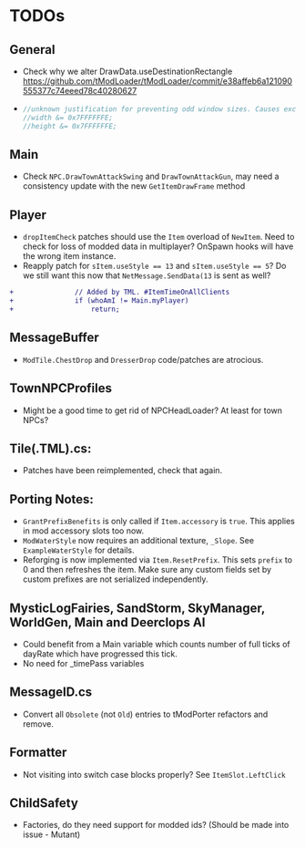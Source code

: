 # TODOs

## General

- Check why we alter DrawData.useDestinationRectangle
	https://github.com/tModLoader/tModLoader/commit/e38affeb6a121090555377c74eeed78c40280627

-	```cs
	//unknown justification for preventing odd window sizes. Causes excessive device resets. - ChickenBones
	//width &= 0x7FFFFFFE;
	//height &= 0x7FFFFFFE;
	```
	
## Main
- Check `NPC.DrawTownAttackSwing` and `DrawTownAttackGun`, may need a consistency update with the new `GetItemDrawFrame` method

## Player
- `dropItemCheck` patches should use the `Item` overload of `NewItem`. Need to check for loss of modded data in multiplayer? OnSpawn hooks will have the wrong item instance.
- Reapply patch for `sItem.useStyle == 13` and `sItem.useStyle == 5`? Do we still want this now that `NetMessage.SendData(13` is sent as well?
```patch
+				// Added by TML. #ItemTimeOnAllClients
+				if (whoAmI != Main.myPlayer)
+					return;
```

## MessageBuffer
- `ModTile.ChestDrop` and `DresserDrop` code/patches are atrocious.

## TownNPCProfiles
- Might be a good time to get rid of NPCHeadLoader? At least for town NPCs?

## Tile(.TML).cs:
- Patches have been reimplemented, check that again.

## Porting Notes:
- `GrantPrefixBenefits` is only called if `Item.accessory` is `true`. This applies in mod accessory slots too now.
- `ModWaterStyle` now requires an additional texture, `_Slope`. See `ExampleWaterStyle` for details.
- Reforging is now implemented via `Item.ResetPrefix`. This sets `prefix` to 0 and then refreshes the item. Make sure any custom fields set by custom prefixes are not serialized independently.

## MysticLogFairies, SandStorm, SkyManager, WorldGen, Main and Deerclops AI
- Could benefit from a Main variable which counts number of full ticks of dayRate which have progressed this tick.
- No need for _timePass variables

## MessageID.cs
- Convert all `Obsolete` (not `Old`) entries to tModPorter refactors and remove.

## Formatter
- Not visiting into switch case blocks properly? See `ItemSlot.LeftClick`

## ChildSafety
- Factories, do they need support for modded ids? (Should be made into issue - Mutant)